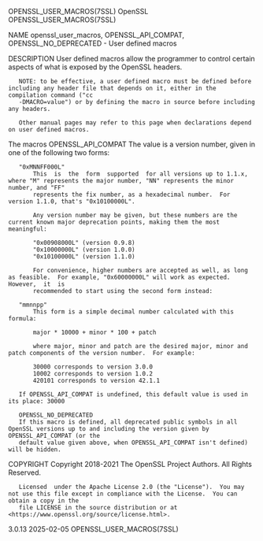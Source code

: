 OPENSSL_USER_MACROS(7SSL)						    OpenSSL						     OPENSSL_USER_MACROS(7SSL)

NAME
       openssl_user_macros, OPENSSL_API_COMPAT, OPENSSL_NO_DEPRECATED - User defined macros

DESCRIPTION
       User defined macros allow the programmer to control certain aspects of what is exposed by the OpenSSL headers.

       NOTE: to be effective, a user defined macro must be defined before including any header file that depends on it, either in the compilation command ("cc
       -DMACRO=value") or by defining the macro in source before including any headers.

       Other manual pages may refer to this page when declarations depend on user defined macros.

   The macros
       OPENSSL_API_COMPAT
	   The value is a version number, given in one of the following two forms:

	   "0xMNNFF000L"
	       This  is	 the  form  supported  for all versions up to 1.1.x, where "M" represents the major number, "NN" represents the minor number, and "FF"
	       represents the fix number, as a hexadecimal number.  For version 1.1.0, that's "0x10100000L".

	       Any version number may be given, but these numbers are the current known major deprecation points, making them the most meaningful:

	       "0x00908000L" (version 0.9.8)
	       "0x10000000L" (version 1.0.0)
	       "0x10100000L" (version 1.1.0)

	       For convenience, higher numbers are accepted as well, as long as feasible.  For example, "0x60000000L" will work as expected.  However,	it  is
	       recommended to start using the second form instead:

	   "mmnnpp"
	       This form is a simple decimal number calculated with this formula:

	       major * 10000 + minor * 100 + patch

	       where major, minor and patch are the desired major, minor and patch components of the version number.  For example:

	       30000 corresponds to version 3.0.0
	       10002 corresponds to version 1.0.2
	       420101 corresponds to version 42.1.1

	   If OPENSSL_API_COMPAT is undefined, this default value is used in its place: 30000

       OPENSSL_NO_DEPRECATED
	   If this macro is defined, all deprecated public symbols in all OpenSSL versions up to and including the version given by OPENSSL_API_COMPAT (or the
	   default value given above, when OPENSSL_API_COMPAT isn't defined) will be hidden.

COPYRIGHT
       Copyright 2018-2021 The OpenSSL Project Authors. All Rights Reserved.

       Licensed	 under the Apache License 2.0 (the "License").	You may not use this file except in compliance with the License.  You can obtain a copy in the
       file LICENSE in the source distribution or at <https://www.openssl.org/source/license.html>.

3.0.13									  2025-02-05						     OPENSSL_USER_MACROS(7SSL)
